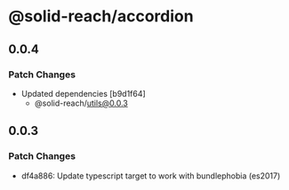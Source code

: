 # @solid-reach/accordion

## 0.0.4

### Patch Changes

- Updated dependencies [b9d1f64]
  - @solid-reach/utils@0.0.3

## 0.0.3

### Patch Changes

- df4a886: Update typescript target to work with bundlephobia (es2017)
